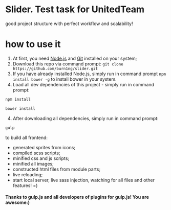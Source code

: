 # Slider. Test task for UnitedTeam
good project structure with perfect workflow and scalability!

# how to use it

1. At first, you need [Node.js](https://nodejs.org/en/download/) and [Git](https://git-scm.com/) installed on your system;
2. Download this repo via command prompt: `git clone https://github.com/burn1ng/slider.git`
2. If you have already installed Node.js, simply run in command prompt `npm install bower -g` to install bower in your system.
3. Load all dev dependencies of this project - simply run in command prompt:
```bash
npm install
```
```bash
bower install 
```
4. After downloading all dependencies, simply run in command prompt:
```bash
gulp
```
to build all frontend: 
- generated sprites from icons;
- compiled scss scripts;
- minified css and js scripts;
- minified all images;
- constructed html files from module parts;
- live reloading;
- start local server, live sass injection, watching for all files and other features! =)

#### Thanks to gulp.js and all developers of plugins for gulp.js! You are awesome:)
